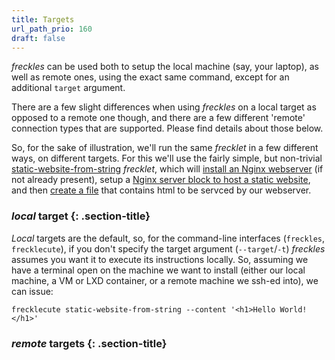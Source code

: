 ```yaml
---
title: Targets
url_path_prio: 160
draft: false
---
```


*freckles* can be used both to setup the local machine (say, your laptop), as well as remote ones, using the exact same command, except for an additional ``target`` argument.

There are a few slight differences when using *freckles* on a local target as opposed to a remote one though, and there are a few different 'remote' connection types that are supported. Please find details about those below.

So, for the sake of illustration, we'll run the same *frecklet* in a few different ways, on different targets. For this we'll use the fairly simple, but non-trivial [static-website-from-string](https://freckles.io/frecklets/default/web/static-website-from-string) *frecklet*, which will [install an Nginx webserver](https://freckles.io/frecklets/default/service/webserver-service) (if not already present), setup a [Nginx server block to host a static website](https://freckles.io/frecklets/default/web/static-website-from-folder), and then [create a file](https://freckles.io/frecklets/default/filesystem/file-with-content) that contains html to be servced by our webserver.

### *local* target {: .section-title}
<div class="section-block" markdown="1">

*Local* targets are the default, so, for the command-line interfaces (``freckles``, ``frecklecute``), if you don't specify the target argument (``--target``/``-t``) *freckles* assumes you want it to execute its instructions locally. So, assuming we have a terminal open on the machine we want to install (either our local machine, a VM or LXD container, or a remote machine we ssh-ed into), we can issue:

```console
frecklecute static-website-from-string --content '<h1>Hello World!</h1>'
```

</div>

### *remote* targets {: .section-title}
<div class="section-block" markdown="1">



</div>
